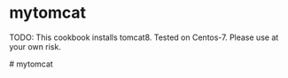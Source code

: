 # mytomcat

TODO: This cookbook installs tomcat8. Tested on Centos-7. Please use at your own risk.

#   m y t o m c a t  
 
